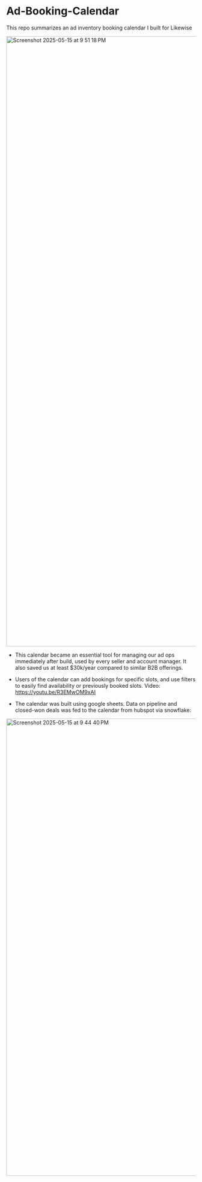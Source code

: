 # Ad-Booking-Calendar

This repo summarizes an ad inventory booking calendar I built for Likewise

<img width="1624" alt="Screenshot 2025-05-15 at 9 51 18 PM" src="https://github.com/user-attachments/assets/18b02d94-5f0e-46b2-aa14-5a1fc294f5a9" />

- This calendar became an essential tool for managing our ad ops immediately after build, used by every seller and account manager. It also saved us at least $30k/year compared to similar B2B offerings.

- Users of the calendar can add bookings for specific slots, and use filters to easily find availability or previously booked slots. Video: https://youtu.be/R3EMwOM9xAI

- The calendar was built using google sheets. Data on pipeline and closed-won deals was fed to the calendar from hubspot via snowflake:

<img width="1217" alt="Screenshot 2025-05-15 at 9 44 40 PM" src="https://github.com/user-attachments/assets/d97ce8e9-cf68-489d-a244-555e2a66130a" />
